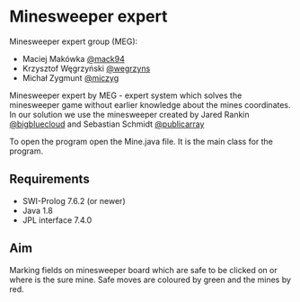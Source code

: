 # Minesweeper expert

Minesweeper expert group (MEG):
* Maciej Makówka [@mack94](https://github.com/mack94)
* Krzysztof Węgrzyński [@wegrzyns](https://github.com/wegrzyns)
* Michał Zygmunt [@miczyg](https://github.com/miczyg)

Minesweeper expert by MEG - expert system which solves the minesweeper game without earlier knowledge about the mines coordinates.
In our solution we use the minesweeper created by Jared Rankin [@bigbluecloud](https://github.com/bigbluecloud) and Sebastian Schmidt [@publicarray](https://github.com/publicarray) 


To open the program open the Mine.java file. It is the main class for the program.

## Requirements

* SWI-Prolog 7.6.2 (or newer)
* Java 1.8
* JPL interface 7.4.0 

## Aim

Marking fields on minesweeper board which are safe to be clicked on or where is the sure mine.
Safe moves are coloured by green and the mines by red.
